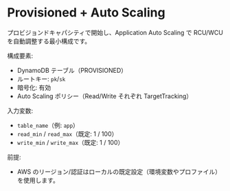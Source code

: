 # Provisioned + Auto Scaling

プロビジョンドキャパシティで開始し、Application Auto Scaling で RCU/WCU を自動調整する最小構成です。

構成要素:
- DynamoDB テーブル（PROVISIONED）
- ルートキー: `pk`/`sk`
- 暗号化: 有効
- Auto Scaling ポリシー（Read/Write それぞれ TargetTracking）

入力変数:
- `table_name`（例: `app`）
- `read_min` / `read_max`（既定: 1 / 100）
- `write_min` / `write_max`（既定: 1 / 100）

前提:
- AWS のリージョン/認証はローカルの既定設定（環境変数やプロファイル）を使用します。
